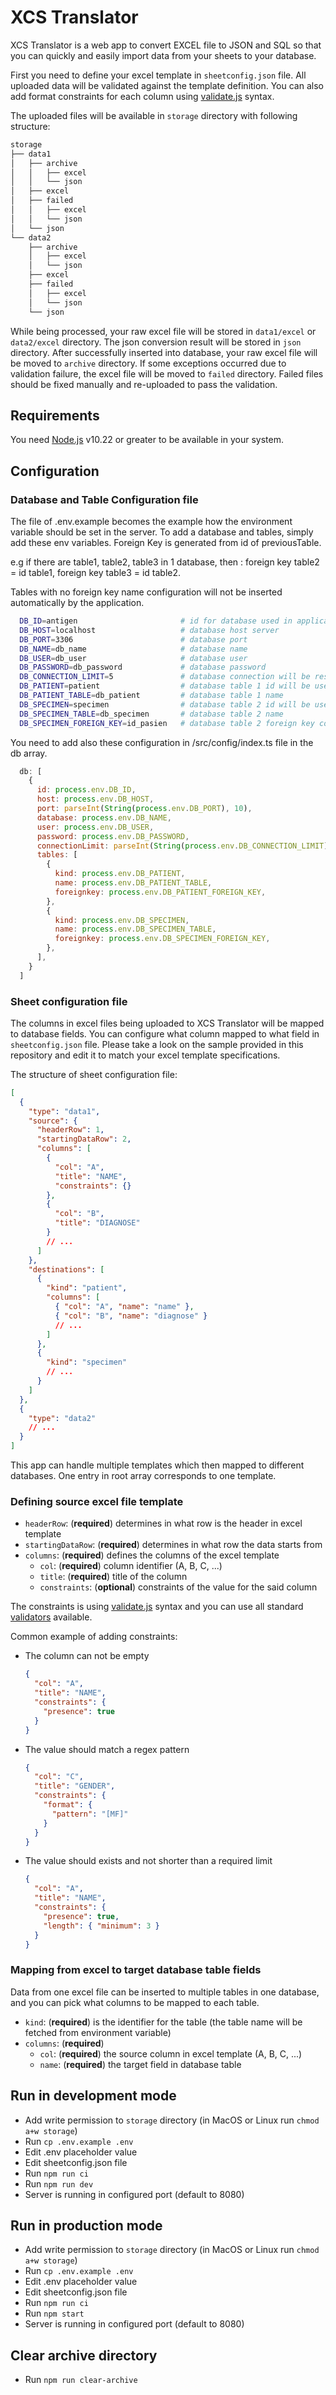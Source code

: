 # XCS Translator

XCS Translator is a web app to convert EXCEL file to JSON and SQL so that you can quickly and easily import data from your sheets to your database.

First you need to define your excel template in `sheetconfig.json` file. All uploaded data will be validated against the template definition. You can also add format constraints for each column using [validate.js](https://validatejs.org/#validators) syntax.

The uploaded files will be available in `storage` directory with following structure:

```bash
storage
├── data1
│   ├── archive
│   │   ├── excel
│   │   └── json
│   ├── excel
│   ├── failed
│   │   ├── excel
│   │   └── json
│   └── json
└── data2
    ├── archive
    │   ├── excel
    │   └── json
    ├── excel
    ├── failed
    │   ├── excel
    │   └── json
    └── json
```

While being processed, your raw excel file will be stored in `data1/excel` or `data2/excel` directory. The json conversion result will be stored in `json` directory. After successfully inserted into database, your raw excel file will be moved to `archive` directory. If some exceptions occurred due to validation failure, the excel file will be moved to `failed` directory. Failed files should be fixed manually and re-uploaded to pass the validation.

## Requirements

You need [Node.js](https://nodejs.org/en/) v10.22 or greater to be available in your system.

## Configuration

### Database and Table Configuration file

The file of .env.example becomes the example how the environment variable should be set in the server. To add a database and tables, simply add these env variables. Foreign Key is generated from id of previousTable. 

e.g if there are table1, table2, table3 in 1 database, then :
foreign key table2 = id table1,
foreign key table3 = id table2.

Tables with no foreign key name configuration will not be inserted automatically by the application.

```bash
  DB_ID=antigen                       # id for database used in application
  DB_HOST=localhost                   # database host server
  DB_PORT=3306                        # database port
  DB_NAME=db_name                     # database name
  DB_USER=db_user                     # database user 
  DB_PASSWORD=db_password             # database password
  DB_CONNECTION_LIMIT=5               # database connection will be reserved in a pool
  DB_PATIENT=patient                  # database table 1 id will be used in app
  DB_PATIENT_TABLE=db_patient         # database table 1 name
  DB_SPECIMEN=specimen                # database table 2 id will be used in app
  DB_SPECIMEN_TABLE=db_specimen       # database table 2 name
  DB_SPECIMEN_FOREIGN_KEY=id_pasien   # database table 2 foreign key column name
```

You need to add also these configuration in /src/config/index.ts file in the db array.

```javascript
  db: [
    {
      id: process.env.DB_ID,
      host: process.env.DB_HOST,
      port: parseInt(String(process.env.DB_PORT), 10),
      database: process.env.DB_NAME,
      user: process.env.DB_USER,
      password: process.env.DB_PASSWORD,
      connectionLimit: parseInt(String(process.env.DB_CONNECTION_LIMIT), 10),
      tables: [
        {
          kind: process.env.DB_PATIENT,
          name: process.env.DB_PATIENT_TABLE,
          foreignkey: process.env.DB_PATIENT_FOREIGN_KEY,
        },
        {
          kind: process.env.DB_SPECIMEN,
          name: process.env.DB_SPECIMEN_TABLE,
          foreignkey: process.env.DB_SPECIMEN_FOREIGN_KEY,
        },
      ],
    }
  ]
```

### Sheet configuration file

The columns in excel files being uploaded to XCS Translator will be mapped to database fields. You can configure what column mapped to what field in `sheetconfig.json` file. Please take a look on the sample provided in this repository and edit it to match your excel template specifications.

The structure of sheet configuration file:

```json
[
  {
    "type": "data1",
    "source": {
      "headerRow": 1,
      "startingDataRow": 2,
      "columns": [
        {
          "col": "A",
          "title": "NAME",
          "constraints": {}
        },
        {
          "col": "B",
          "title": "DIAGNOSE"
        }
        // ...
      ]
    },
    "destinations": [
      {
        "kind": "patient",
        "columns": [
          { "col": "A", "name": "name" },
          { "col": "B", "name": "diagnose" }
          // ...
        ]
      },
      {
        "kind": "specimen"
        // ...
      }
    ]
  },
  {
    "type": "data2"
    // ...
  }
]
```

This app can handle multiple templates which then mapped to different databases. One entry in root array corresponds to one template.

### Defining source excel file template

- `headerRow`: (**required**) determines in what row is the header in excel template
- `startingDataRow`: (**required**) determines in what row the data starts from
- `columns`: (**required**) defines the columns of the excel template
  - `col`: (**required**) column identifier (A, B, C, ...)
  - `title`: (**required**) title of the column
  - `constraints`: (**optional**) constraints of the value for the said column

The constraints is using [validate.js](https://validatejs.org) syntax and you can use all standard [validators](https://validatejs.org/#validators) available.

Common example of adding constraints:

- The column can not be empty
  ```json
  {
    "col": "A",
    "title": "NAME",
    "constraints": {
      "presence": true
    }
  }
  ```
- The value should match a regex pattern

  ```json
  {
    "col": "C",
    "title": "GENDER",
    "constraints": {
      "format": {
        "pattern": "[MF]"
      }
    }
  }
  ```

- The value should exists and not shorter than a required limit
  ```json
  {
    "col": "A",
    "title": "NAME",
    "constraints": {
      "presence": true,
      "length": { "minimum": 3 }
    }
  }
  ```

### Mapping from excel to target database table fields

Data from one excel file can be inserted to multiple tables in one database, and you can pick what columns to be mapped to each table.

- `kind`: (**required**) is the identifier for the table (the table name will be fetched from environment variable)
- `columns`: (**required**)
  - `col`: (**required**) the source column in excel template (A, B, C, ...)
  - `name`: (**required**) the target field in database table

## Run in development mode

- Add write permission to `storage` directory (in MacOS or Linux run `chmod a+w storage`)
- Run `cp .env.example .env`
- Edit .env placeholder value
- Edit sheetconfig.json file
- Run `npm run ci`
- Run `npm run dev`
- Server is running in configured port (default to 8080)

## Run in production mode

- Add write permission to `storage` directory (in MacOS or Linux run `chmod a+w storage`)
- Run `cp .env.example .env`
- Edit .env placeholder value
- Edit sheetconfig.json file
- Run `npm run ci`
- Run `npm start`
- Server is running in configured port (default to 8080)

## Clear archive directory

- Run `npm run clear-archive`
